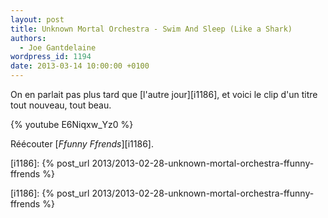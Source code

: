 ```yaml
---
layout: post
title: Unknown Mortal Orchestra - Swim And Sleep (Like a Shark)
authors:
  - Joe Gantdelaine
wordpress_id: 1194
date: 2013-03-14 10:00:00 +0100
---
```


On en parlait pas plus tard que [l'autre jour][i1186], et voici le clip d'un
titre tout nouveau, tout beau.

{% youtube E6Niqxw_Yz0 %}

Réécouter [_Ffunny Ffrends_][i1186].

[i1186]: {% post_url 2013/2013-02-28-unknown-mortal-orchestra-ffunny-ffrends %}

[i1186]: {% post_url 2013/2013-02-28-unknown-mortal-orchestra-ffunny-ffrends %}

